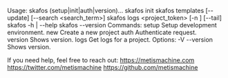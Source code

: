 Usage:
    skafos (setup|init|auth|version)...
    skafos init <name>
    skafos templates [--update] [--search <search_term>]
    skafos logs <project_token> [-n <num>] [--tail]
    skafos -h | --help
    skafos --version
Commands:
    setup       Setup development environment.
    new         Create a new project
    auth        Authenticate request.    
    version     Shows version.
    logs        Get logs for a project.
Options:
    -V --version             Shows version.

If you need help, feel free to reach out:
    https://metismachine.com
    https://twitter.com/metismachine
    https://github.com/metismachine

